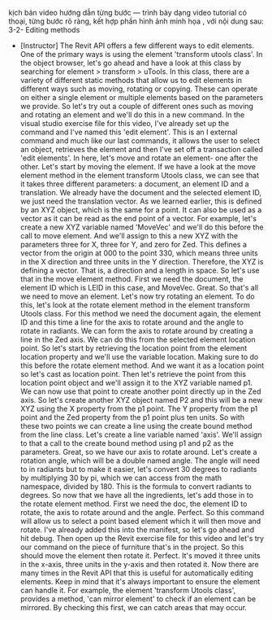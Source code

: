 kịch bản video hướng dẫn từng bước — trình bày dạng video tutorial có thoại, từng bước rõ ràng, kết hợp phần hình ảnh minh họa , với nội dung sau: 
3-2-
Editing methods
- [Instructor] The Revit API offers a few different ways to edit elements. One of the primary ways is using the element 'transform utools class'. In the object browser, let's go ahead and have a look at this class by searching for element > transform > uTools. In this class, there are a variety of different static methods that allow us to edit elements in different ways such as moving, rotating or copying. These can operate on either a single element or multiple elements based on the parameters we provide. So let's try out a couple of different ones such as moving and rotating an element and we'll do this in a new command. In the visual studio exercise file for this video, I've already set up the command and I've named this 'edit element'. This is an I external command and much like our last commands, it allows the user to select an object, retrieves the element and then I've set off a transaction called 'edit elements'. In here, let's move and rotate an element- one after the other. Let's start by moving the element. If we have a look at the move element method in the element transform Utools class, we can see that it takes three different parameters: a document, an element ID and a translation. We already have the document and the selected element ID, we just need the translation vector. As we learned earlier, this is defined by an XYZ object, which is the same for a point. It can also be used as a vector as it can be read as the end point of a vector. For example, let's create a new XYZ variable named 'MoveVec' and we'll do this before the call to move element. And we'll assign to this a new XYZ with the parameters three for X, three for Y, and zero for Zed. This defines a vector from the origin at 000 to the point 330, which means three units in the X direction and three units in the Y direction. Therefore, the XYZ is defining a vector. That is, a direction and a length in space. So let's use that in the move element method. First we need the document, the element ID which is LEID in this case, and MoveVec. Great. So that's all we need to move an element. Let's now try rotating an element. To do this, let's look at the rotate element method in the element transform Utools class. For this method we need the document again, the element ID and this time a line for the axis to rotate around and the angle to rotate in radiants. We can form the axis to rotate around by creating a line in the Zed axis. We can do this from the selected element location point. So let's start by retrieving the location point from the element location property and we'll use the variable location. Making sure to do this before the rotate element method. And we want it as a location point so let's cast as location point. Then let's retrieve the point from this location point object and we'll assign it to the XYZ variable named p1. We can now use that point to create another point directly up in the Zed axis. So let's create another XYZ object named P2 and this will be a new XYZ using the X property from the p1 point. The Y property from the p1 point and the Zed property from the p1 point plus ten units. So with these two points we can create a line using the create bound method from the line class. Let's create a line variable named 'axis'. We'll assign to that a call to the create bound method using p1 and p2 as the parameters. Great, so we have our axis to rotate around. Let's create a rotation angle, which will be a double named angle. The angle will need to in radiants but to make it easier, let's convert 30 degrees to radiants by multiplying 30 by pi, which we can access from the math namespace, divided by 180. This is the formula to convert radiants to degrees. So now that we have all the ingredients, let's add those in to the rotate element method. First we need the doc, the element ID to rotate, the axis to rotate around and the angle. Perfect. So this command will allow us to select a point based element which it will then move and rotate. I've already added this into the manifest, so let's go ahead and hit debug. Then open up the Revit exercise file for this video and let's try our command on the piece of furniture that's in the project. So this should move the element then rotate it. Perfect. It's moved it three units in the x-axis, three units in the y-axis and then rotated it. Now there are many times in the Revit API that this is useful for automatically editing elements. Keep in mind that it's always important to ensure the element can handle it. For example, the element 'transform Utools class', provides a method, 'can mirror element' to check if an element can be mirrored. By checking this first, we can catch areas that may occur.